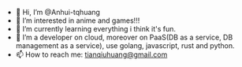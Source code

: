 - 👋 Hi, I’m @Anhui-tqhuang
- 👀 I’m interested in anime and games!!!
- 🌱 I’m currently learning everything i think it's fun.
- 💞️ I’m a developer on cloud, moreover on PaaS(DB as a service, DB management as a service), use golang, javascript, rust and python.
- 📫 How to reach me: tianqiuhuang@gmail.com

<!---
Anhui-tqhuang/Anhui-tqhuang is a ✨ special ✨ repository because its `README.md` (this file) appears on your GitHub profile.
You can click the Preview link to take a look at your changes.
--->
